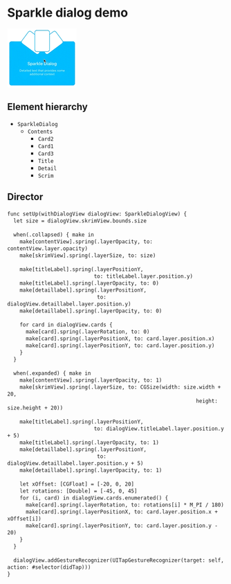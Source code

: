 # Sparkle dialog demo

![](../../_assets/sparkledialog.gif)

## Element hierarchy

- `SparkleDialog`
  - `Contents`
    - `Card2`
    - `Card1`
    - `Card3`
    - `Title`
    - `Detail`
    - `Scrim`

## Director

    func setUp(withDialogView dialogView: SparkleDialogView) {
      let size = dialogView.skrimView.bounds.size

      when(.collapsed) { make in
        make[contentView].spring(.layerOpacity, to: contentView.layer.opacity)
        make[skrimView].spring(.layerSize, to: size)

        make[titleLabel].spring(.layerPositionY,
                                to: titleLabel.layer.position.y)
        make[titleLabel].spring(.layerOpacity, to: 0)
        make[detaillabel].spring(.layerPositionY,
                                 to: dialogView.detaillabel.layer.position.y)
        make[detaillabel].spring(.layerOpacity, to: 0)

        for card in dialogView.cards {
          make[card].spring(.layerRotation, to: 0)
          make[card].spring(.layerPositionX, to: card.layer.position.x)
          make[card].spring(.layerPositionY, to: card.layer.position.y)
        }
      }

      when(.expanded) { make in
        make[contentView].spring(.layerOpacity, to: 1)
        make[skrimView].spring(.layerSize, to: CGSize(width: size.width + 20,
                                                                 height: size.height + 20))

        make[titleLabel].spring(.layerPositionY,
                                to: dialogView.titleLabel.layer.position.y + 5)
        make[titleLabel].spring(.layerOpacity, to: 1)
        make[detaillabel].spring(.layerPositionY,
                                 to: dialogView.detaillabel.layer.position.y + 5)
        make[detaillabel].spring(.layerOpacity, to: 1)

        let xOffset: [CGFloat] = [-20, 0, 20]
        let rotations: [Double] = [-45, 0, 45]
        for (i, card) in dialogView.cards.enumerated() {
          make[card].spring(.layerRotation, to: rotations[i] * M_PI / 180)
          make[card].spring(.layerPositionX, to: card.layer.position.x + xOffset[i])
          make[card].spring(.layerPositionY, to: card.layer.position.y - 20)
        }
      }

      dialogView.addGestureRecognizer(UITapGestureRecognizer(target: self, action: #selector(didTap)))
    }

